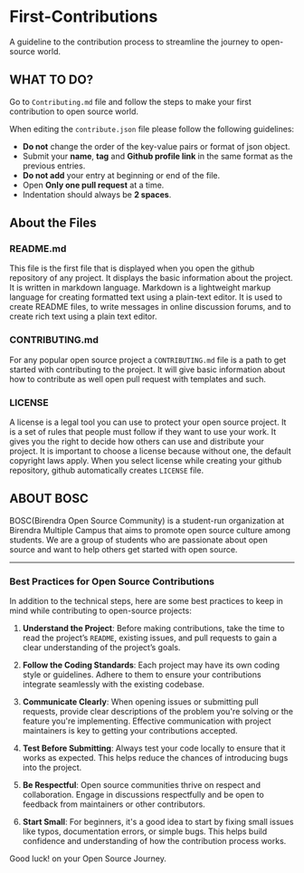 # First-Contributions

A guideline to the contribution process to streamline the journey to open-source world.

## WHAT TO DO?

Go to `Contributing.md` file and follow the steps to make your first contribution to open source world.

When editing the `contribute.json` file please follow the following guidelines:

-   **Do not** change the order of the key-value pairs or format of json object.
-   Submit your **name**, **tag** and **Github profile link** in the same format as the previous entries.
-   **Do not add** your entry at beginning or end of the file.
-   Open **Only one pull request** at a time.
-   Indentation should always be **2 spaces**.

## About the Files

### README.md

This file is the first file that is displayed when you open the github repository of any project. It displays the basic information about the project. It is written in markdown language. Markdown is a lightweight markup language for creating formatted text using a plain-text editor. It is used to create README files, to write messages in online discussion forums, and to create rich text using a plain text editor.

### CONTRIBUTING.md

For any popular open source project a `CONTRIBUTING.md` file is a path to get started with contributing to the project. It will give basic information about how to contribute as well open pull request with templates and such.

### LICENSE

A license is a legal tool you can use to protect your open source project. It is a set of rules that people must follow if they want to use your work. It gives you the right to decide how others can use and distribute your project. It is important to choose a license because without one, the default copyright laws apply. When you select license while creating your github repository, github automatically creates `LICENSE` file.

## ABOUT BOSC

BOSC(Birendra Open Source Community) is a student-run organization at Birendra Multiple Campus that aims to promote open source culture among students. We are a group of students who are passionate about open source and want to help others get started with open source.

---

### **Best Practices for Open Source Contributions**

In addition to the technical steps, here are some best practices to keep in mind while contributing to open-source projects:

1. **Understand the Project**: Before making contributions, take the time to read the project’s `README`, existing issues, and pull requests to gain a clear understanding of the project’s goals.
   
2. **Follow the Coding Standards**: Each project may have its own coding style or guidelines. Adhere to them to ensure your contributions integrate seamlessly with the existing codebase.
   
3. **Communicate Clearly**: When opening issues or submitting pull requests, provide clear descriptions of the problem you're solving or the feature you're implementing. Effective communication with project maintainers is key to getting your contributions accepted.
   
4. **Test Before Submitting**: Always test your code locally to ensure that it works as expected. This helps reduce the chances of introducing bugs into the project.

5. **Be Respectful**: Open source communities thrive on respect and collaboration. Engage in discussions respectfully and be open to feedback from maintainers or other contributors.

6. **Start Small**: For beginners, it's a good idea to start by fixing small issues like typos, documentation errors, or simple bugs. This helps build confidence and understanding of how the contribution process works.

Good luck! on your Open Source Journey.
